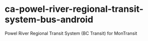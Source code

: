 # ca-powel-river-regional-transit-system-bus-android
Powel River Regional Transit System (BC Transit) for MonTransit
